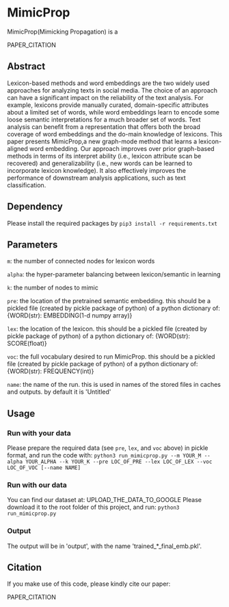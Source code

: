 # MimicProp

MimicProp(Mimicking Propagation) is a

PAPER_CITATION

## Abstract

Lexicon-based methods and word embeddings are the two widely used approaches for analyzing texts in social media. The choice of an approach can have a significant impact on the reliability of the text analysis. For example, lexicons provide manually curated, domain-specific attributes about a limited set of words, while word embeddings learn to encode some loose semantic interpretations for a much broader set of words. Text analysis can benefit from a representation that offers both the broad coverage of word embeddings and the do-main knowledge of lexicons. This paper presents MimicProp,a new graph-mode method that learns a lexicon-aligned word embedding. Our approach improves over prior graph-based methods in terms of its interpret ability (i.e., lexicon attribute scan be recovered) and generalizability (i.e., new words can be learned to incorporate lexicon knowledge). It also effectively improves the performance of downstream analysis applications, such as text classification.

## Dependency

Please install the required packages by ```pip3 install -r requirements.txt```

## Parameters

```m```: the number of connected nodes for lexicon words

```alpha```: the hyper-parameter balancing between lexicon/semantic in learning

```k```: the number of nodes to mimic 

```pre```: the location of the pretrained semantic embedding. this should be a pickled file (created by pickle package of python) of a python dictionary of: {WORD(str): EMBEDDING(1-d numpy array)}

```lex```: the location of the lexicon. this should be a pickled file (created by pickle package of python) of a python dictionary of: {WORD(str): SCORE(float)}

```voc```: the full vocabulary desired to run MimicProp. this should be a pickled file (created by pickle package of python) of a python dictionary of: {WORD(str): FREQUENCY(int)}

```name```: the name of the run. this is used in names of the stored files in caches and outputs. by default it is 'Untitled'

## Usage

### Run with your data

Please prepare the required data (see ```pre```, ```lex```, and ```voc``` above) in pickle format, and run the code with:
```python3 run_mimicprop.py --m YOUR_M --alpha YOUR_ALPHA --k YOUR_K --pre LOC_OF_PRE --lex LOC_OF_LEX --voc LOC_OF_VOC [--name NAME]```

### Run with our data

You can find our dataset at: UPLOAD_THE_DATA_TO_GOOGLE
Please download it to the root folder of this project, and run: 
```python3 run_mimicprop.py```

### Output

The output will be in 'output', with the name 'trained_*_final_emb.pkl'.

## Citation

If you make use of this code, please kindly cite our paper:

PAPER_CITATION
